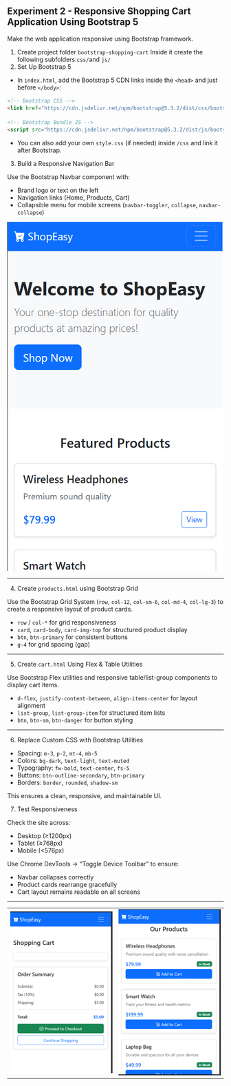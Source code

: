 ## **Experiment 2 - Responsive Shopping Cart Application Using Bootstrap 5**

 Make the web application responsive using Bootstrap framework.

1. Create project folder `bootstrap-shopping-cart` Inside it
   create the following subfolders:`css/`and `js/`
2. Set Up Bootstrap 5

* In `index.html`, add the Bootstrap 5 CDN links inside the `<head>` and just before `</body>`:

```html
<!-- Bootstrap CSS -->
<link href="https://cdn.jsdelivr.net/npm/bootstrap@5.3.2/dist/css/bootstrap.min.css" rel="stylesheet">

<!-- Bootstrap Bundle JS -->
<script src="https://cdn.jsdelivr.net/npm/bootstrap@5.3.2/dist/js/bootstrap.bundle.min.js"></script>
```

* You can also add your own `style.css` (if needed) inside `/css` and link it after Bootstrap.

3. Build a Responsive Navigation Bar

Use the Bootstrap Navbar component with:

* Brand logo or text on the left
* Navigation links (Home, Products, Cart)
* Collapsible menu for mobile screens (`navbar-toggler`, `collapse`, `navbar-collapse`)

![1761049102442](image/ReadMe/1761049102442.png)

---

4. Create `products.html` using Bootstrap Grid

Use the Bootstrap Grid System (`row`, `col-12`, `col-sm-6`, `col-md-4`, `col-lg-3`) to create a responsive layout of product cards.

* `row` / `col-*` for grid responsiveness
* `card`, `card-body`, `card-img-top` for structured product display
* `btn`, `btn-primary` for consistent buttons
* `g-4` for grid spacing (gap)

---

5. Create `cart.html` Using Flex & Table Utilities

Use Bootstrap Flex utilities and responsive table/list-group components to display cart items.

* `d-flex`, `justify-content-between`, `align-items-center` for layout alignment
* `list-group`, `list-group-item` for structured item lists
* `btn`, `btn-sm`, `btn-danger` for button styling

---

6. Replace Custom CSS with Bootstrap Utilities

* Spacing: `m-3`, `p-2`, `mt-4`, `mb-5`
* Colors: `bg-dark`, `text-light`, `text-muted`
* Typography: `fw-bold`, `text-center`, `fs-5`
* Buttons: `btn-outline-secondary`, `btn-primary`
* Borders: `border`, `rounded`, `shadow-sm`

This ensures a clean, responsive, and maintainable UI.

7. Test Responsiveness

Check the site across:

* Desktop (≥1200px)
* Tablet (≥768px)
* Mobile (<576px)

Use Chrome DevTools → “Toggle Device Toolbar” to ensure:

* Navbar collapses correctly
* Product cards rearrange gracefully
* Cart layout remains readable on all screens

---

<table>
  <tr>
    <td><img src="image/ReadMe/1761049348731.png" alt="Desktop View" width="300"></td>
    <td><img src="image/ReadMe/1761049322691.png" alt="Mobile View" width="300"></td>
  </tr>
</table>
